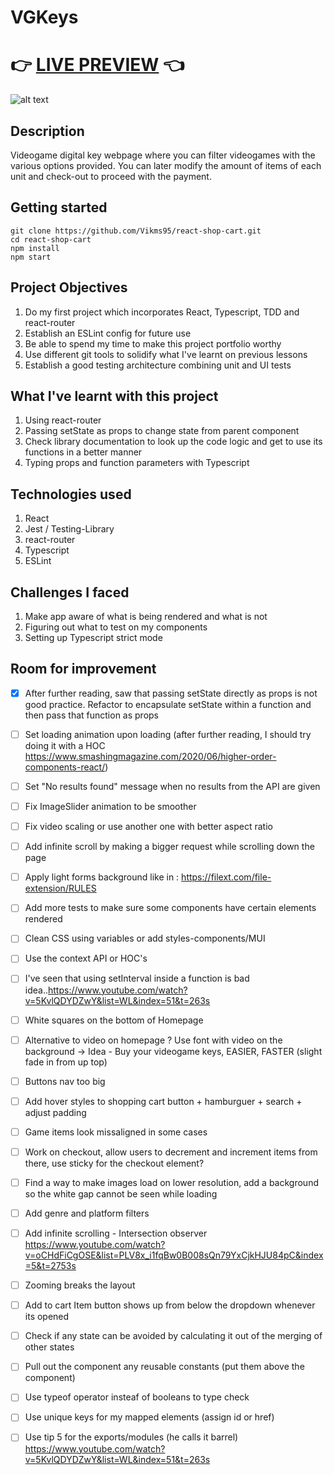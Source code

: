 # VGKeys

# 👉 [LIVE PREVIEW](https://vikms95.github.io/react-shop-cart/) 👈

![alt text](/src/assets/VGKeys-showcase.gif "gif of shop cart demo")

## Description
Videogame digital key webpage where you can filter videogames with the various options provided. You can later modify the amount of items of each unit and check-out to proceed with the payment. 

## Getting started

```
git clone https://github.com/Vikms95/react-shop-cart.git
cd react-shop-cart
npm install
npm start
```

## Project Objectives

1. Do my first project which incorporates React, Typescript, TDD and react-router
2. Establish an ESLint config for future use
3. Be able to spend my time to make this project portfolio worthy
4. Use different git tools to solidify what I've learnt on previous lessons
5. Establish a good testing architecture combining unit and UI tests

## What I've learnt with this project

1. Using react-router
2. Passing setState as props to change state from parent component
3. Check library documentation to look up the code logic and get to use its functions in a better manner
4. Typing props and function parameters with Typescript

## Technologies used

1. React
2. Jest / Testing-Library
3. react-router
4. Typescript
5. ESLint

## Challenges I faced 

1. Make app aware of what is being rendered and what is not
2. Figuring out what to test on my components
3. Setting up Typescript strict mode

## Room for improvement

- [x] After further reading, saw that passing setState directly as props
  is not good practice. Refactor to encapsulate setState within a function and then pass that function as props

- [ ] Set loading animation upon loading (after further reading, I should try doing it with a HOC https://www.smashingmagazine.com/2020/06/higher-order-components-react/)

- [ ] Set "No results found" message when no results from the API are given

- [ ] Fix ImageSlider animation to be smoother

- [ ] Fix video scaling or use another one with better aspect ratio

- [ ] Add infinite scroll by making a bigger request while scrolling down the page

- [ ] Apply light forms background like in : https://filext.com/file-extension/RULES

- [ ] Add more tests to make sure some components have certain elements rendered

- [ ] Clean CSS using variables or add styles-components/MUI

- [ ] Use the context API or HOC's

- [ ] I've seen that using setInterval inside a function is bad idea..https://www.youtube.com/watch?v=5KvlQDYDZwY&list=WL&index=51&t=263s

- [ ] White squares on the bottom of Homepage

- [ ] Alternative to video on homepage ? Use font with video on the background -> Idea -  Buy your videogame keys, EASIER, FASTER (slight fade in from up top)

- [ ] Buttons nav too big

- [ ] Add hover styles to shopping cart button + hamburguer + search + adjust padding

- [ ] Game items look missaligned in some cases

- [ ] Work on checkout, allow users to decrement and increment items from there, use sticky for the checkout element?

- [ ] Find a way to make images load on lower resolution, add a background so the white gap cannot be seen while loading

- [ ] Add genre and platform filters

- [ ] Add infinite scrolling - Intersection observer https://www.youtube.com/watch?v=oCHdFiCgOSE&list=PLV8x_i1fqBw0B008sQn79YxCjkHJU84pC&index=5&t=2753s

- [ ] Zooming breaks the layout

- [ ] Add to cart Item button shows up from below the dropdown whenever its opened

- [ ] Check if any state can be avoided by calculating it out of the merging of other states

- [ ] Pull out the component any reusable constants (put them above the component)

- [ ] Use typeof operator insteaf of booleans to type check

- [ ] Use unique keys for my mapped elements (assign id or href)

- [ ] Use tip 5 for the exports/modules (he calls it barrel) https://www.youtube.com/watch?v=5KvlQDYDZwY&list=WL&index=51&t=263s

